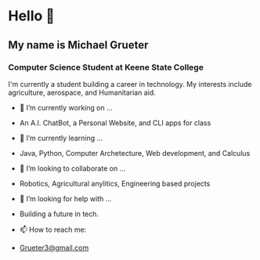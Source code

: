 # Hello 👋
## My name is Michael Grueter
### Computer Science Student at Keene State College

I'm currently a student building a career in technology. My interests include agriculture, aerospace, and Humanitarian aid. 


- 🔭 I’m currently working on ...
-  An A.I. ChatBot, a Personal Website, and CLI apps for class

- 🌱 I’m currently learning ...
- Java, Python, Computer Archetecture, Web development, and Calculus

- 👯 I’m looking to collaborate on ...
- Robotics, Agricultural anylitics, Engineering based projects 

- 🤔 I’m looking for help with ...
- Building a future in tech.  

- 📫 How to reach me: 
- Grueter3@gmail.com



